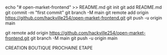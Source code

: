 echo "# open-market-frontend" >> README.md
git init
git add README.md
git commit -m "first commit"
git branch -M main
git remote add origin https://github.com/hackville254/open-market-frontend.git
git push -u origin main


git remote add origin https://github.com/hackville254/open-market-frontend.git
git branch -M main
git push -u origin main

CREATION BOUTIQUE PROCHAINE ETAPE